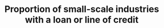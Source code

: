 ---
data_non_statistical: true
goal_meta_link: http://unstats.un.org/sdgs/files/metadata-compilation/Metadata-Goal-9.pdf
goal_meta_link_page: 6
graph: null
graph_status_notes: checking
graph_title: Proportion of small-scale industries with a loan or line of credit
graph_type: null
graph_type_description: null
has_metadata: true
indicator: 9.3.2
indicator_definition: Number of small industries receiving financial services is presented
  in percentage of the total number of small industries.
indicator_name: Proportion of small-scale industries with a loan or line of credit
indicator_variable: null
layout: indicator
permalink: /9-3-2/
published: true
rationale_interpretation: Small scale industries have limited access to financial
  services, whereas their need to loan is acute. This indicator shows how widely financial
  institutions are serving the small industries. This indicators together with suggested
  indicator 1 reflects the main message of target 9, 3 which intends to balance the
  contribution of small industry to their access to financial services.
reporting_status: notstarted
sdg_goal: 9
source_notes: null
source_title: null
target: Increase the access of small-scale industrial and other enterprises, in particular
  in developing countries, to financial services, including affordable credit, and
  their integration into value chains and markets.
target_id: '9.3'
title: Proportion of small-scale industries with a loan or line of credit
un_custodial_agency: 'UNIDO, World Bank (Partnering Agencies: UNCDF)'
un_designated_tier: '3'
variable_description: null
variable_notes: null
---